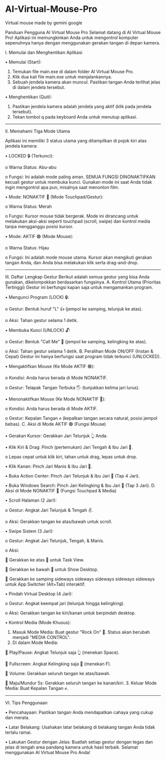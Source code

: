 # AI-Virtual-Mouse-Pro
Virtual mouse made by gemini google


Panduan Pengguna AI Virtual Mouse Pro
Selamat datang di AI Virtual Mouse Pro! Aplikasi ini memungkinkan Anda untuk mengontrol komputer sepenuhnya hanya dengan menggunakan gerakan tangan di depan kamera.

I. Memulai dan Menghentikan Aplikasi

•	Memulai (Start):
1.	Temukan file main.exe di dalam folder AI Virtual Mouse Pro.
2.	Klik dua kali file main.exe untuk menjalankannya.
3.	Sebuah jendela kamera akan muncul. Pastikan tangan Anda terlihat jelas di dalam jendela tersebut.

•	Menghentikan (Quit):
1.	Pastikan jendela kamera adalah jendela yang aktif (klik pada jendela tersebut).
2.	Tekan tombol q pada keyboard Anda untuk menutup aplikasi.
________________________________________
II. Memahami Tiga Mode Utama

Aplikasi ini memiliki 3 status utama yang ditampilkan di pojok kiri atas jendela kamera:

•	LOCKED 🔒 (Terkunci):

o	Warna Status: Abu-abu

o	Fungsi: Ini adalah mode paling aman. SEMUA FUNGSI DINONAKTIFKAN kecuali gestur untuk membuka kunci. Gunakan mode ini saat Anda tidak ingin mengontrol apa pun, misalnya saat menonton film.

•	Mode: NONAKTIF 🔴 (Mode Touchpad/Gestur):

o	Warna Status: Merah

o	Fungsi: Kursor mouse tidak bergerak. Mode ini dirancang untuk melakukan aksi-aksi seperti touchpad (scroll, swipe) dan kontrol media tanpa mengganggu posisi kursor.

•	Mode: AKTIF 🟢 (Mode Mouse):

o	Warna Status: Hijau

o	Fungsi: Ini adalah mode mouse utama. Kursor akan mengikuti gerakan tangan Anda, dan Anda bisa melakukan klik serta drag-and-drop.
________________________________________
III. Daftar Lengkap Gestur
Berikut adalah semua gestur yang bisa Anda gunakan, dikelompokkan berdasarkan fungsinya.
A. Kontrol Utama (Prioritas Tertinggi)
Gestur ini berfungsi kapan saja untuk mengamankan program.

•	Mengunci Program (LOCK) 🔒:

o	Gestur: Bentuk huruf "L" 👍 (jempol ke samping, telunjuk ke atas).

o	Aksi: Tahan gestur selama 1 detik.

•	Membuka Kunci (UNLOCK) 🔓:

o	Gestur: Bentuk "Call Me" 🤙 (jempol ke samping, kelingking ke atas).

o	Aksi: Tahan gestur selama 1 detik.
B. Peralihan Mode ON/OFF (Instan & Cepat)
Gestur ini hanya berfungsi saat program tidak terkunci (UNLOCKED).

•	Mengaktifkan Mouse (Ke Mode AKTIF 🟢):

o	Kondisi: Anda harus berada di Mode NONAKTIF.

o	Gestur: Telapak Tangan Terbuka 🖐️ (tunjukkan kelima jari lurus).

•	Menonaktifkan Mouse (Ke Mode NONAKTIF 🔴):

o	Kondisi: Anda harus berada di Mode AKTIF.

o	Gestur: Kepalan Tangan ✊ (kepalkan tangan secara natural, posisi jempol bebas).
C. Aksi di Mode AKTIF 🟢 (Fungsi Mouse)

•	Gerakan Kursor: Gerakkan Jari Telunjuk 👆 Anda.

•	Klik Kiri & Drag: Pinch (pertemukan) Jari Tengah & Ibu Jari 🤏.

o	Lepas cepat untuk klik kiri, tahan untuk drag, lepas untuk drop.

•	Klik Kanan: Pinch Jari Manis & Ibu Jari 🤏.

•	Buka Action Center: Pinch Jari Telunjuk & Ibu Jari 🤏 (Tap 4 Jari).

•	Buka Windows Search: Pinch Jari Kelingking & Ibu Jari 🤏 (Tap 3 Jari).
D. Aksi di Mode NONAKTIF 🔴 (Fungsi Touchpad & Media)

•	Scroll Halaman (2 Jari):

o	Gestur: Angkat Jari Telunjuk & Tengah ✌️.

o	Aksi: Gerakkan tangan ke atas/bawah untuk scroll.

•	Swipe Sistem (3 Jari):

o	Gestur: Angkat Jari Telunjuk, Tengah, & Manis.

o	Aksi:

	Gerakkan ke atas 🔼 untuk Task View.

	Gerakkan ke bawah 🔽 untuk Show Desktop.

	Gerakkan ke samping sideways sideways sideways sideways sideways untuk App Switcher (Alt+Tab) interaktif.

•	Pindah Virtual Desktop (4 Jari):

o	Gestur: Angkat keempat jari (telunjuk hingga kelingking).

o	Aksi: Gerakkan tangan ke kiri/kanan untuk berpindah desktop.

•	Kontrol Media (Mode Khusus):
1.	Masuk Mode Media: Buat gestur "Rock On" 🤘. Status akan berubah menjadi "MEDIA CONTROL".
2.	Di dalam Mode Media:

	Play/Pause: Angkat Telunjuk saja 👆 (menekan Space).

	Fullscreen: Angkat Kelingking saja 🤙 (menekan F).

	Volume: Gerakkan seluruh tangan ke atas/bawah.

	Maju/Mundur 5s: Gerakkan seluruh tangan ke kanan/kiri.
3.	Keluar Mode Media: Buat Kepalan Tangan ✊.
________________________________________
VI. Tips Penggunaan

•	Pencahayaan: Pastikan tangan Anda mendapatkan cahaya yang cukup dan merata.

•	Latar Belakang: Usahakan latar belakang di belakang tangan Anda tidak terlalu ramai.

•	Lakukan Gestur dengan Jelas: Buatlah setiap gestur dengan tegas dan jelas di tengah area pandang kamera untuk hasil terbaik.
Selamat menggunakan AI Virtual Mouse Pro Anda!

